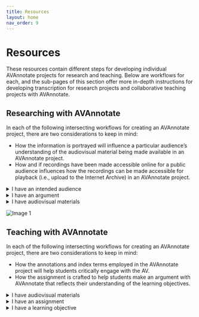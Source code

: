 ```yaml
---
title: Resources
layout: home
nav_order: 9
---
```

# Resources

These resources contain different steps for developing individual AVAnnotate projects for research and teaching. Below are workflows for each, and the sub-pages of this section offer more in-depth instructions for developing transcription for research projects and collaborative teaching projects with AVAnnotate.

## Researching with AVAnnotate
In each of the following intersecting workflows for creating an AVAnnotate project, there are two considerations to keep in mind: 
- How the information is portrayed will influence a particular audience’s understanding of the audiovisual material being made available in an AVAnnotate project.
- How and if recordings have been made accessible online for a public audience influences how the recordings can be made accessible for playback (i.e., upload to the Internet Archive) in an AVAnnotate project.
<details>
  <summary>I have an intended audience</summary>

→ Determine how your argument is best presented to your audience via annotations, index terms, and customized pages <br>
→ Determine what types of annotations and index terms support how you present your argument to your audience <br>
→ Establish what research you will need to do in order to develop your argument about the AV and present it to your audience <br>

</details>
<details>
  <summary>I have an argument</summary>

→ Determine what types of annotations and index terms support how you present your argument to your audience <br>
→ Establish what research you will need to do in order to develop your argument about the AV and present it to your audience <br>
→ Determine how your argument is best presented to your audience via annotations, index terms, and customized pages <br>

</details>
<details>
  <summary>I have audiovisual materials</summary>

→ Establish what research you will need to do in order to develop your argument about the AV and present it to your audience <br>
→ Determine how your argument is best presented to your audience via annotations, index terms, and customized pages <br>
→ Determine what types of annotations and index terms support how you present your argument to your audience

</details>

![Image 1](../../assets/creatingaresearchproject.png)

## Teaching with AVAnnotate
In each of the following intersecting workflows for creating an AVAnnotate project, there are two considerations to keep in mind: 
- How the annotations and index terms employed in the AVAnnotate project will help students critically engage with the AV.
- How the assignment is crafted to help students make an argument with AVAnnotate that reflects their understanding of the learning objectives.

<details>
  <summary>I have audiovisual materials</summary>
→ Establish what you want students to learn about making an argument about AV <br>
→ Determine how the assignment combines annotations, index terms, and customized pages <br>
→ Determine what types of annotations and index terms support the learning objective <br>
  
</details>

<details>
  <summary>I have an assignment</summary>
→ Determine how the assignment combines annotations, index terms, and customized pages <br>
→ Determine what types of annotations and index terms support the learning objective <br>
→ Establish what you want students to learn about making an argument about AV <br>
  
</details>

<details>
  <summary>I have a learning objective</summary>
→ Determine what types of annotations and index terms support the learning objective <br>
→ Establish what you want students to learn about making an argument about AV <br>
→ Determine how the assignment combines annotations, index terms, and customized pages
  
</details>

